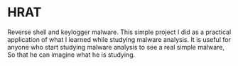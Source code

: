 # HRAT
Reverse shell and keylogger malware. This simple project I did as a practical application of what I learned while studying malware analysis. It is useful for anyone who start studying malware analysis to see a real simple malware, So that he can imagine what he is studying.
